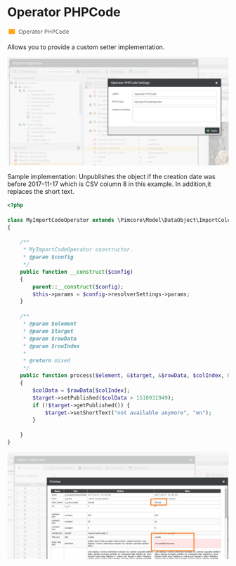 # Operator PHPCode

![Symbol](../../../img/gridconfig/operator_phpcode_symbol.png)

Allows you to provide a custom setter implementation.

![Settings](../../../img/csvimport/operator_PHPCode.png)

Sample implementation: Unpublishes the object if the creation date was before 2017-11-17 which is CSV column 8 in this example.
In addition,it replaces the short text.

```php
<?php

class MyImportCodeOperator extends \Pimcore\Model\DataObject\ImportColumnConfig\Operator\AbstractOperator
{

    /**
     * MyImportCodeOperator constructor.
     * @param $config
     */
    public function __construct($config)
    {
        parent::__construct($config);
        $this->params = $config->resolverSettings->params;
    }

    /**
     * @param $element
     * @param $target
     * @param $rowData
     * @param $rowIndex
     *
     * @return mixed
     */
    public function process($element, &$target, &$rowData, $colIndex, &$context = [])
    {
        $colData = $rowData[$colIndex];
        $target->setPublished($colData > 1510931949);
        if (!$target->getPublished()) {
            $target->setShortText("not available anymore", "en");
        }

    }
}
```

![Preview](../../../img/csvimport/operator_PHPCode2.png)

